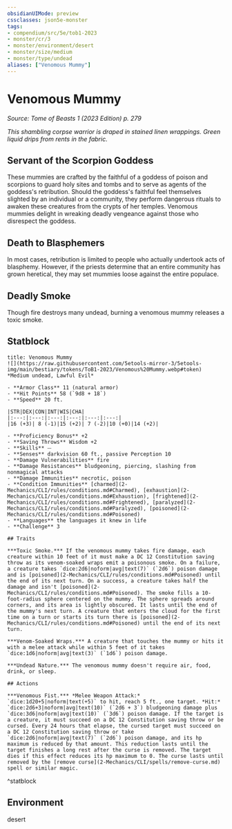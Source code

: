 ```yaml
---
obsidianUIMode: preview
cssclasses: json5e-monster
tags:
- compendium/src/5e/tob1-2023
- monster/cr/3
- monster/environment/desert
- monster/size/medium
- monster/type/undead
aliases: ["Venomous Mummy"]
---
```

# Venomous Mummy
*Source: Tome of Beasts 1 (2023 Edition) p. 279*  

*This shambling corpse warrior is draped in stained linen wrappings. Green liquid drips from rents in the fabric.*

## Servant of the Scorpion Goddess

These mummies are crafted by the faithful of a goddess of poison and scorpions to guard holy sites and tombs and to serve as agents of the goddess's retribution. Should the goddess's faithful feel themselves slighted by an individual or a community, they perform dangerous rituals to awaken these creatures from the crypts of her temples. Venomous mummies delight in wreaking deadly vengeance against those who disrespect the goddess.

## Death to Blasphemers

In most cases, retribution is limited to people who actually undertook acts of blasphemy. However, if the priests determine that an entire community has grown heretical, they may set mummies loose against the entire populace.

## Deadly Smoke

Though fire destroys many undead, burning a venomous mummy releases a toxic smoke.

## Statblock

```ad-statblock
title: Venomous Mummy
![](https://raw.githubusercontent.com/5etools-mirror-3/5etools-img/main/bestiary/tokens/ToB1-2023/Venomous%20Mummy.webp#token)
*Medium undead, Lawful Evil*

- **Armor Class** 11 (natural armor)
- **Hit Points** 58 (`9d8 + 18`)
- **Speed** 20 ft.

|STR|DEX|CON|INT|WIS|CHA|
|:---:|:---:|:---:|:---:|:---:|:---:|
|16 (+3)| 8 (-1)|15 (+2)| 7 (-2)|10 (+0)|14 (+2)|

- **Proficiency Bonus** +2
- **Saving Throws** Wisdom +2
- **Skills** ⏤
- **Senses** darkvision 60 ft., passive Perception 10
- **Damage Vulnerabilities** fire
- **Damage Resistances** bludgeoning, piercing, slashing from nonmagical attacks
- **Damage Immunities** necrotic, poison
- **Condition Immunities** [charmed](2-Mechanics/CLI/rules/conditions.md#Charmed), [exhaustion](2-Mechanics/CLI/rules/conditions.md#Exhaustion), [frightened](2-Mechanics/CLI/rules/conditions.md#Frightened), [paralyzed](2-Mechanics/CLI/rules/conditions.md#Paralyzed), [poisoned](2-Mechanics/CLI/rules/conditions.md#Poisoned)
- **Languages** the languages it knew in life
- **Challenge** 3

## Traits

***Toxic Smoke.*** If the venomous mummy takes fire damage, each creature within 10 feet of it must make a DC 12 Constitution saving throw as its venom-soaked wraps emit a poisonous smoke. On a failure, a creature takes `dice:2d6|noform|avg|text(7)` (`2d6`) poison damage and is [poisoned](2-Mechanics/CLI/rules/conditions.md#Poisoned) until the end of its next turn. On a success, a creature takes half the damage and isn't [poisoned](2-Mechanics/CLI/rules/conditions.md#Poisoned). The smoke fills a 10-foot-radius sphere centered on the mummy. The sphere spreads around corners, and its area is lightly obscured. It lasts until the end of the mummy's next turn. A creature that enters the cloud for the first time on a turn or starts its turn there is [poisoned](2-Mechanics/CLI/rules/conditions.md#Poisoned) until the end of its next turn.

***Venom-Soaked Wraps.*** A creature that touches the mummy or hits it with a melee attack while within 5 feet of it takes `dice:1d6|noform|avg|text(3)` (`1d6`) poison damage.

***Undead Nature.*** The venomous mummy doesn't require air, food, drink, or sleep.

## Actions

***Venomous Fist.*** *Melee Weapon Attack:* `dice:1d20+5|noform|text(+5)` to hit, reach 5 ft., one target. *Hit:* `dice:2d6+3|noform|avg|text(10)` (`2d6 + 3`) bludgeoning damage plus `dice:3d6|noform|avg|text(10)` (`3d6`) poison damage. If the target is a creature, it must succeed on a DC 12 Constitution saving throw or be cursed. Every 24 hours that elapse, the cursed target must succeed on a DC 12 Constitution saving throw or take `dice:2d6|noform|avg|text(7)` (`2d6`) poison damage, and its hp maximum is reduced by that amount. This reduction lasts until the target finishes a long rest after the curse is removed. The target dies if this effect reduces its hp maximum to 0. The curse lasts until removed by the [remove curse](2-Mechanics/CLI/spells/remove-curse.md) spell or similar magic.
```
^statblock

## Environment

desert
